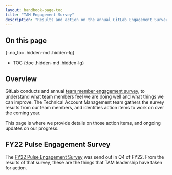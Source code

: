```yaml
---
layout: handbook-page-toc
title: "TAM Engagement Survey"
description: "Results and action on the annual GitLab Engagement Survey for Technical Account Managers."
---
```


## On this page

{:.no_toc .hidden-md .hidden-lg}

- TOC
{:toc .hidden-md .hidden-lg}

## Overview

GitLab conducts and annual [team member engagement survey](/handbook/people-group/engagement/), to understand what team members feel we are doing well and what things we can improve. The Technical Account Management team gathers the survey results from our team members, and identifies action items to work on over the coming year.

This page is where we provide details on those action items, and ongoing updates on our progress.

## FY22 Pulse Engagement Survey

The [FY22 Pulse Engagement Survey](/handbook/people-group/engagement/#fy22-pulse-engagement-survey) was send out in Q4 of FY22. From the results of that survey, these are the things that TAM leadership have taken for action.
